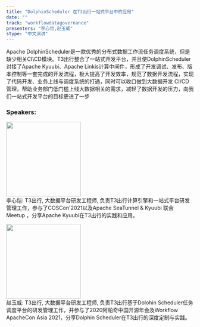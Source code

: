 ```yaml
---
title: "DolphinScheduler 在T3出行一站式平台中的应用"
date: "" 
track: "workflowdatagovernance"
presenters: "李心恺,赵玉威"
stype: "中文演讲"
---
```

Apache DolphinScheduler是一款优秀的分布式数据工作流任务调度系统，但是缺少相关CI\CD模块。T3出行整合了一站式开发平台，并且使DolphinScheduler对接了Apache Kyuubi、Apache Linkis计算中间件，形成了开发调试、发布、版本控制等一套完成的开发流程，极大提高了开发效率，规范了数据开发流程，实现了代码开发、业务上线与调度系统的打通，同时可以收口做到大数据开发 CI/CD 管理，帮助业务部门低门槛上线大数据相关的需求，减轻了数据开发的压力，向我们一站式开发平台的目标更进了一步
 ### Speakers: 
 <img src="images/speaker/1013.png" width="200" /><br>李心恺: T3出行, 大数据平台研发工程师, 负责T3出行计算引擎和一站式平台研发管理工作，参与了COSCon'2021以及Apache SeaTunnel & Kyuubi 联合 Meetup ，分享Apache Kyuubi在T3出行的实践和应用。
 <img src="images/speaker/1013_2.png" width="200" /><br>赵玉威: T3出行, 大数据平台研发工程师, 负责T3出行基于Dolohin Scheduler任务调度平台的研发管理工作，并参与了2020阿帕奇中国开源年会及Workflow ApacheCon Asia 2021，分享Dolphin Scheduler在T3出行的深度定制与实践。
 